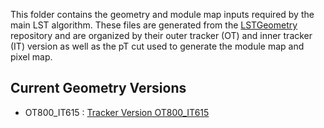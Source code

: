 This folder contains the geometry and module map inputs required by the main LST algorithm. These files are generated from the [LSTGeometry](https://github.com/SegmentLinking/LSTGeometry) repository and are organized by their outer tracker (OT) and inner tracker (IT) version as well as the pT cut used to generate the module map and pixel map.

## Current Geometry Versions

- OT800_IT615 : [Tracker Version OT800_IT615](https://cms-tklayout.web.cern.ch/cms-tklayout/layouts-work/recent-layouts/OT800_IT615/info.html)